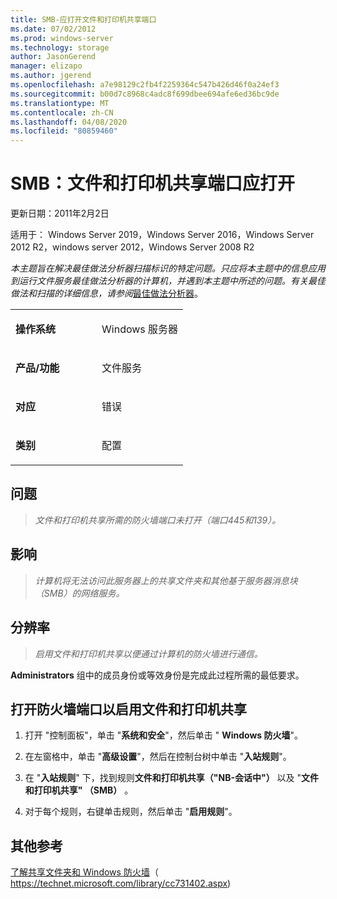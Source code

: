 ```yaml
---
title: SMB-应打开文件和打印机共享端口
ms.date: 07/02/2012
ms.prod: windows-server
ms.technology: storage
author: JasonGerend
manager: elizapo
ms.author: jgerend
ms.openlocfilehash: a7e98129c2fb4f2259364c547b426d46f0a24ef3
ms.sourcegitcommit: b00d7c8968c4adc8f699dbee694afe6ed36bc9de
ms.translationtype: MT
ms.contentlocale: zh-CN
ms.lasthandoff: 04/08/2020
ms.locfileid: "80859460"
---
```

# <a name="smb-file-and-printer-sharing-ports-should-be-open"></a>SMB：文件和打印机共享端口应打开


更新日期：2011年2月2日

适用于： Windows Server 2019，Windows Server 2016，Windows Server 2012 R2，windows server 2012，Windows Server 2008 R2

*本主题旨在解决最佳做法分析器扫描标识的特定问题。只应将本主题中的信息应用到运行文件服务最佳做法分析器的计算机，并遇到本主题中所述的问题。有关最佳做法和扫描的详细信息，请参阅*[最佳做法分析器](https://go.microsoft.com/fwlink/?linkid=122786%0d%0a)。


<table>
<colgroup>
<col style="width: 50%" />
<col style="width: 50%" />
</colgroup>
<tbody>
<tr class="odd">
<td><p><strong>操作系统</strong></p></td>
<td><p>Windows 服务器</p></td>
</tr>
<tr class="even">
<td><p><strong>产品/功能</strong></p></td>
<td><p>文件服务</p></td>
</tr>
<tr class="odd">
<td><p><strong>对应</strong></p></td>
<td><p>错误</p></td>
</tr>
<tr class="even">
<td><p><strong>类别</strong></p></td>
<td><p>配置</p></td>
</tr>
</tbody>
</table>

## <a name="issue"></a>问题

> *文件和打印机共享所需的防火墙端口未打开（端口445和139）。*

## <a name="impact"></a>影响

> *计算机将无法访问此服务器上的共享文件夹和其他基于服务器消息块（SMB）的网络服务。*

## <a name="resolution"></a>分辨率

> *启用文件和打印机共享以便通过计算机的防火墙进行通信。*

**Administrators** 组中的成员身份或等效身份是完成此过程所需的最低要求。

## <a name="to-open-the-firewall-ports-to-enable-file-and-printer-sharing"></a>打开防火墙端口以启用文件和打印机共享

1.  打开 "控制面板"，单击 "**系统和安全**"，然后单击 " **Windows 防火墙**"。

2.  在左窗格中，单击 "**高级设置**"，然后在控制台树中单击 "**入站规则**"。

3.  在 "**入站规则**" 下，找到规则**文件和打印机共享（"NB-会话中"）** 以及 "**文件和打印机共享" （SMB）** 。

4.  对于每个规则，右键单击规则，然后单击 "**启用规则**"。

## <a name="additional-references"></a>其他参考

[了解共享文件夹和 Windows 防火墙](https://technet.microsoft.com/library/cc731402.aspx)（ https://technet.microsoft.com/library/cc731402.aspx)

